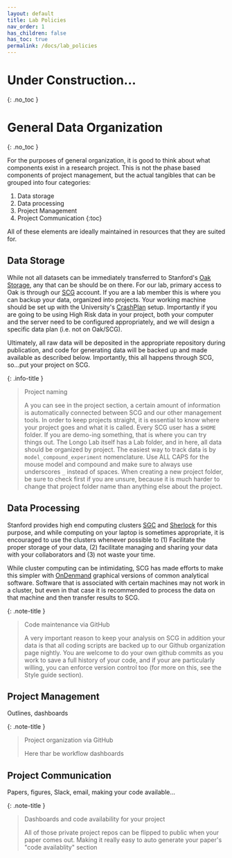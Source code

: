 ```yaml
---
layout: default
title: Lab Policies
nav_order: 1
has_children: false
has_toc: true
permalink: /docs/lab_policies
---
```


# Under Construction...
{: .no_toc }

# General Data Organization
{: .no_toc }

For the purposes of general organization, it is good to think about what components exist in a research project. This is not the phase based components of project management, but the actual tangibles that can be grouped into four categories:

1. Data storage
2. Data processing
3. Project Management
4. Project Communication
{:toc}

All of these elements are ideally maintained in resources that they are suited for.

## Data Storage

While not all datasets can be immediately transferred to Stanford's [Oak Storage](https://uit.stanford.edu/service/oak-storage), any that can be should be on there. For our lab, primary access to Oak is through our [SCG](https://login.scg.stanford.edu/) account. If you are a lab member this is where you can backup your data, organized into projects. Your working machine should be set up with the University's [CrashPlan](https://uit.stanford.edu/service/crashplan) setup.
Importantly if you are going to be using High Risk data in your project, both your computer and the server need to be configured appropriately, and we will design a specific data plan (i.e. not on Oak/SCG).

Ultimately, all raw data will be deposited in the appropriate repository during publication, and code for generating data will be backed up and made available as described below. Importantly, this all happens through SCG, so...put your project on SCG.

{: .info-title }
> Project naming
> 
> A you can see in the project section, a certain amount of information is automatically connected between SCG and our other management tools. In order to keep projects straight, it is essential to know where your project goes and what it is called. Every SCG user has a `$HOME` folder. If you are demo-ing something, that is where you can try things out. The Longo Lab itself has a Lab folder, and in here, all data should be organized by project. The easiest way to track data is by `model_compound_experiment` nomenclature. Use ALL CAPS for the mouse model and compound and make sure to always use underscores `_` instead of spaces. When creating a new project folder, be sure to check first if you are unsure, because it is much harder to change that project folder name than anything else about the project.

## Data Processing

Stanford provides high end computing clusters [SGC]() and [Sherlock]() for this purpose, and while computing on your laptop is sometimes appropriate, it is encouraged to use the clusters whenever possible to (1) Facilitate the proper storage of your data, (2) facilitate managing and sharing your data with your collaborators and (3) not waste your time.

While cluster computing can be intimidating, SCG has made efforts to make this simpler with [OnDenmand]() graphical versions of common analytical software. Software that is associated with certain machines may not work in a cluster, but even in that case it is recommended to process the data on that machine and then transfer results to SCG.

{: .note-title }
> Code maintenance via GitHub
> 
> A very important reason to keep your analysis on SCG in addition your data is that all coding scripts are backed up to our Github organization page nightly. You are welcome to do your own github commits as you work to save a full history of your code, and if your are particularly willing, you can enforce version control too (for more on this, see the Style guide section).

## Project Management

Outlines, dashboards

{: .note-title }
> Project organization via GitHub
> 
> Here thar be workflow dashboards

## Project Communication
Papers, figures, Slack, email, making your code available... 

{: .note-title }
> Dashboards and code availability for your project
> 
> All of those private project repos can be flipped to public when your paper comes out. Making it really easy to auto generate your paper's "code availablity" section




